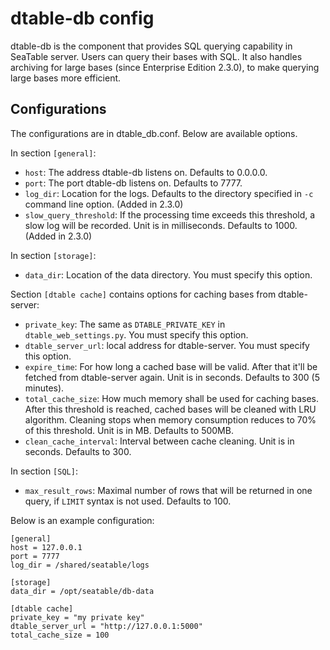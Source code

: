 # dtable-db config

dtable-db is the component that provides SQL querying capability in SeaTable server. Users can query their bases with SQL. It also handles archiving for large bases (since Enterprise Edition 2.3.0), to make querying large bases more efficient.

## Configurations

The configurations are in dtable_db.conf. Below are available options.

In section `[general]`:
* `host`: The address dtable-db listens on. Defaults to 0.0.0.0.
* `port`: The port dtable-db listens on. Defaults to 7777.
* `log_dir`: Location for the logs. Defaults to the directory specified in `-c` command line option. (Added in 2.3.0)
* `slow_query_threshold`: If the processing time exceeds this threshold, a slow log will be recorded. Unit is in milliseconds. Defaults to 1000. (Added in 2.3.0)

In section `[storage]`:
* `data_dir`: Location of the data directory. You must specify this option.

Section `[dtable cache]` contains options for caching bases from dtable-server:
* `private_key`: The same as `DTABLE_PRIVATE_KEY` in `dtable_web_settings.py`. You must specify this option.
* `dtable_server_url`: local address for dtable-server. You must specify this option.
* `expire_time`: For how long a cached base will be valid. After that it'll be fetched from dtable-server again. Unit is in seconds. Defaults to 300 (5 minutes).
* `total_cache_size`: How much memory shall be used for caching bases. After this threshold is reached, cached bases will be cleaned with LRU algorithm. Cleaning stops when memory consumption reduces to 70% of this threshold. Unit is in MB. Defaults to 500MB.
* `clean_cache_interval`: Interval between cache cleaning. Unit is in seconds. Defaults to 300.

In section `[SQL]`:
* `max_result_rows`: Maximal number of rows that will be returned in one query, if `LIMIT` syntax is not used. Defaults to 100.

Below is an example configuration:

```
[general]
host = 127.0.0.1
port = 7777
log_dir = /shared/seatable/logs

[storage]
data_dir = /opt/seatable/db-data

[dtable cache]
private_key = "my private key"
dtable_server_url = "http://127.0.0.1:5000"
total_cache_size = 100
```